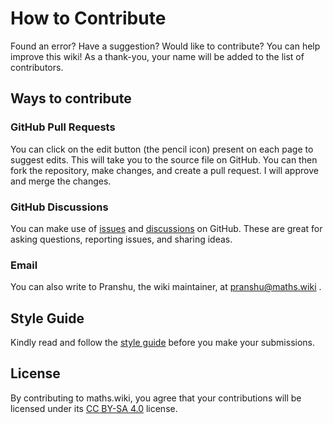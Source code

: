 # How to Contribute

Found an error? Have a suggestion? Would like to contribute? You can help improve this wiki! As a thank-you, your name will be added to the list of contributors. 



## Ways to contribute

### GitHub Pull Requests

You can click on the edit button (the pencil icon) present on each page to suggest edits. This will take you to the source file on GitHub.  You can then fork the repository, make changes, and create a pull request. I will approve and merge the changes. 

### GitHub Discussions
You can make use of [issues](https://github.com/pranshugaba/maths-wiki/issues) and [discussions](https://github.com/pranshugaba/maths-wiki/discussions) on GitHub. These are great for asking questions, reporting issues, and sharing ideas. 

### Email

You can also write to Pranshu, the wiki maintainer, at <pranshu@maths.wiki> .

## Style Guide 
Kindly read and follow the [style guide](../style-guide) before you make your submissions. 

## License
By contributing to maths.wiki, you agree that your contributions will be licensed under its [CC BY-SA 4.0](https://creativecommons.org/licenses/by-sa/4.0/) license.



